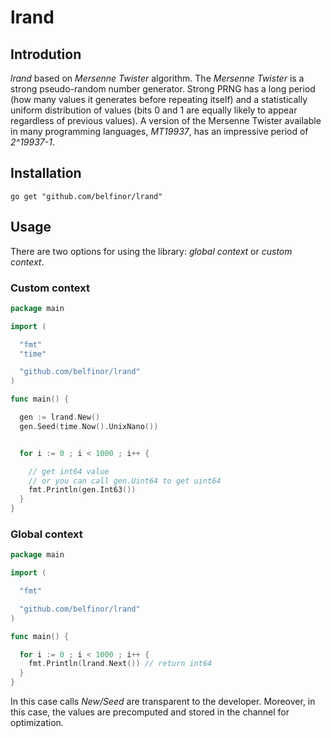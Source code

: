 # lrand

## Introdution

*lrand* based on *Mersenne Twister* algorithm. The *Mersenne Twister* is a strong pseudo-random number generator. Strong PRNG has a long period (how many values it generates before repeating itself) and a statistically uniform distribution of values (bits 0 and 1 are equally likely to appear regardless of previous values). A version of the Mersenne Twister available in many programming languages, *MT19937*, has an impressive period of *2^19937-1*.

## Installation

```
go get "github.com/belfinor/lrand"
```

## Usage

There are two options for using the library: *global context* or *custom context*.

### Custom context

```go
package main

import (

  "fmt"
  "time"

  "github.com/belfinor/lrand"
)

func main() {

  gen := lrand.New()
  gen.Seed(time.Now().UnixNano())


  for i := 0 ; i < 1000 ; i++ {

    // get int64 value
    // or you can call gen.Uint64 to get uint64
    fmt.Println(gen.Int63())
  }
}
```

### Global context

```go
package main

import (

  "fmt"

  "github.com/belfinor/lrand"
)

func main() {

  for i := 0 ; i < 1000 ; i++ {
    fmt.Println(lrand.Next()) // return int64
  }
}
```

In this case calls *New/Seed* are transparent to the developer. Moreover, in this case, the values ​​are precomputed and stored in the channel for optimization.
